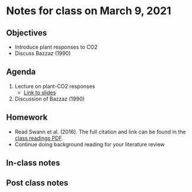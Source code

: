 # Notes for class on March 9, 2021

## Objectives
- Introduce plant responses to CO2
- Discuss Bazzaz (1990)

## Agenda
1. Lecture on plant-CO2 responses
	 - [Link to slides](../Lecture_slides/slides_03.09.2021.pdf)
2. Discussion of Bazzaz (1990)

## Homework
- Read Swann et al. (2016). The full citation and link can be found in the 
[class readings PDF](../Readings/readings_ecophys_sp2021.pdf).
- Continue doing background reading for your literature review

## In-class notes

## Post class notes